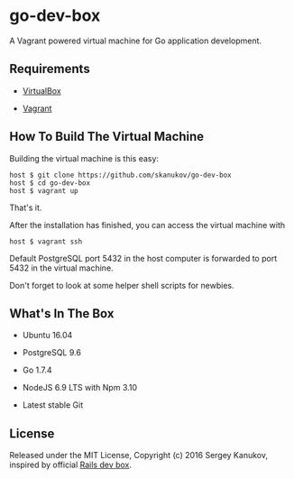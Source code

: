 # go-dev-box
A Vagrant powered virtual machine for Go application development.

## Requirements

* [VirtualBox](https://www.virtualbox.org)

* [Vagrant](http://vagrantup.com)

## How To Build The Virtual Machine

Building the virtual machine is this easy:

    host $ git clone https://github.com/skanukov/go-dev-box
    host $ cd go-dev-box
    host $ vagrant up

That's it.

After the installation has finished, you can access the virtual machine with

    host $ vagrant ssh

Default PostgreSQL port 5432 in the host computer is forwarded to port 5432 in the virtual machine.

Don't forget to look at some helper shell scripts for newbies.

## What's In The Box

* Ubuntu 16.04

* PostgreSQL 9.6

* Go 1.7.4

* NodeJS 6.9 LTS with Npm 3.10

* Latest stable Git

## License

Released under the MIT License, Copyright (c) 2016 Sergey Kanukov, inspired by official [Rails dev box](https://github.com/rails/rails-dev-box).